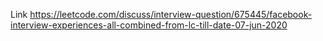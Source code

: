 
Link
https://leetcode.com/discuss/interview-question/675445/facebook-interview-experiences-all-combined-from-lc-till-date-07-jun-2020